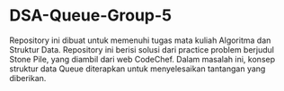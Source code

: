 # DSA-Queue-Group-5
Repository ini dibuat untuk memenuhi tugas mata kuliah Algoritma dan Struktur Data. Repository ini berisi solusi dari practice problem berjudul Stone Pile, yang diambil dari web CodeChef. Dalam masalah ini, konsep struktur data Queue diterapkan untuk menyelesaikan tantangan yang diberikan.
